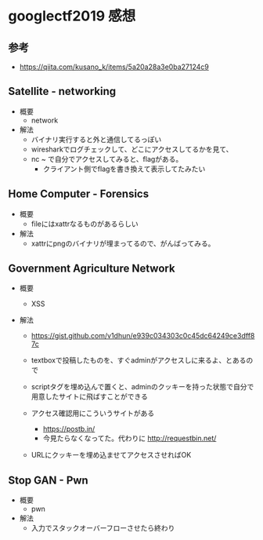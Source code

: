 # googlectf2019 感想


## 参考
- https://qiita.com/kusano_k/items/5a20a28a3e0ba27124c9

## Satellite - networking 
- 概要
    - network
- 解法
    - バイナリ実行すると外と通信してるっぽい
    - wiresharkでログチェックして、どこにアクセスしてるかを見て、
    - nc ~ で自分でアクセスしてみると、flagがある。
        - クライアント側でflagを書き換えて表示してたみたい

## Home Computer - Forensics

- 概要
    - fileにはxattrなるものがあるらしい
- 解法
    - xattrにpngのバイナリが埋まってるので、がんばってみる。

## Government Agriculture Network

- 概要
    - XSS
    
- 解法
    - https://gist.github.com/v1dhun/e939c034303c0c45dc64249ce3dff87c
    - textboxで投稿したものを、すぐadminがアクセスしに来るよ、とあるので
    - scriptタグを埋め込んで置くと、adminのクッキーを持った状態で自分で用意したサイトに飛ばすことができる
    - アクセス確認用にこういうサイトがある
        - https://postb.in/
        - 今見たらなくなってた。代わりに http://requestbin.net/ 
           
    - URLにクッキーを埋め込ませてアクセスさせればOK
    
    
## Stop GAN - Pwn

- 概要
    - pwn
- 解法
    - 入力でスタックオーバーフローさせたら終わり     